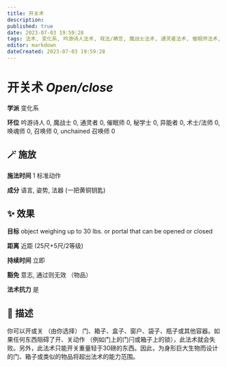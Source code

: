 ```yaml
---
title: 开关术
description: 
published: true
date: 2023-07-03 19:59:28
tags: 法术, 变化系, 吟游诗人法术, 戏法/祷念, 魔战士法术, 通灵者法术, 催眠师法术, 秘学士法术, 异能者法术, 术士/法师法术, 唤魂师法术, 召唤师法术, unchained 召唤师法术
editor: markdown
dateCreated: 2023-07-03 19:59:28
---
```


# **开关术** *Open/close*

**学派** 变化系 

**环位** 吟游诗人 0, 魔战士 0, 通灵者 0, 催眠师 0, 秘学士 0, 异能者 0, 术士/法师 0, 唤魂师 0, 召唤师 0, unchained 召唤师 0

## 🪄 施放

**施法时间** 1 标准动作

**成分** 语言, 姿势, 法器 (一把黄铜钥匙)

## ✨ 效果 

**目标** object weighing up to 30 lbs. or portal that can be opened or closed 

**距离** 近距 (25尺+5尺/2等级)  

**持续时间** 立即 

**豁免** 意志, 通过则无效 （物品）

**法术抗力** 是

## 📖 描述

你可以开或关 （由你选择） 门、箱子、盒子、窗户、袋子、瓶子或其他容器。如果任何东西阻碍了开、关动作 （例如门上的门闩或箱子上的锁），此法术就会失败。另外，此法术只能开关重量轻于30磅的东西。因此，为身形巨大生物而设计的门、箱子或类似的物品将超出法术的能力范围。
    
